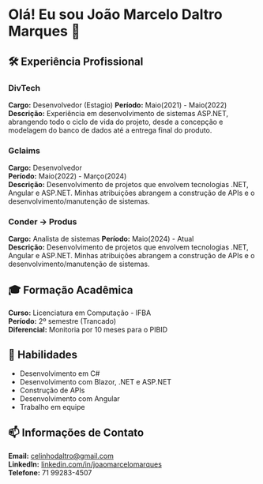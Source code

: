 # Olá! Eu sou João Marcelo Daltro Marques 👋

## 🛠️ Experiência Profissional 
### DivTech
**Cargo:** Desenvolvedor (Estagio)
**Período:** Maio(2021) - Maio(2022)  
**Descrição:** Experiência em desenvolvimento de sistemas ASP.NET, abrangendo todo o ciclo de vida do projeto, desde a concepção e modelagem do banco de dados até a entrega final do produto.

### Gclaims
**Cargo:** Desenvolvedor  
**Período:** Maio(2022) - Março(2024)  
**Descrição:** Desenvolvimento de projetos que envolvem tecnologias .NET, Angular e ASP.NET. Minhas atribuições abrangem a construção de APIs e o desenvolvimento/manutenção de sistemas.

### Conder -> Produs
**Cargo:** Analista de sistemas 
**Período:** Maio(2024) - Atual  
**Descrição:** Desenvolvimento de projetos que envolvem tecnologias .NET, Angular e ASP.NET. Minhas atribuições abrangem a construção de APIs e o desenvolvimento/manutenção de sistemas.


## 🎓 Formação Acadêmica
**Curso:** Licenciatura em Computação - IFBA  
**Período:** 2º semestre (Trancado)  
**Diferencial:** Monitoria por 10 meses para o PIBID

## 🔧 Habilidades
- Desenvolvimento em C#
- Desenvolvimento com Blazor, .NET e ASP.NET 
- Construção de APIs
- Desenvolvimento com Angular
- Trabalho em equipe


## 📫 Informações de Contato
**Email:** celinhodaltro@gmail.com  
**LinkedIn:** [linkedin.com/in/joaomarcelomarques](https://www.linkedin.com/in/joaomarcelomarques)  
**Telefone:** 71 99283-4507
